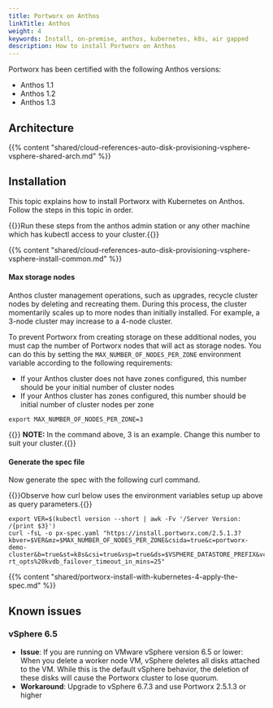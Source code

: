 ```yaml
---
title: Portworx on Anthos
linkTitle: Anthos
weight: 4
keywords: Install, on-premise, anthos, kubernetes, k8s, air gapped
description: How to install Portworx on Anthos
---
```


Portworx has been certified with the following Anthos versions:

* Anthos 1.1
* Anthos 1.2
* Anthos 1.3 


## Architecture

{{% content "shared/cloud-references-auto-disk-provisioning-vsphere-vsphere-shared-arch.md" %}}

## Installation

This topic explains how to install Portworx with Kubernetes on Anthos. Follow the steps in this topic in order.

{{<info>}}Run these steps from the anthos admin station or any other machine which has kubectl access to your cluster.{{</info>}}

{{% content "shared/cloud-references-auto-disk-provisioning-vsphere-vsphere-install-common.md" %}}

#### Max storage nodes

Anthos cluster management operations, such as upgrades, recycle cluster nodes by deleting and recreating them. During this process, the cluster momentarily scales up to more nodes than initially installed. For example, a 3-node cluster may increase to a 4-node cluster.

To prevent Portworx from creating storage on these additional nodes, you must cap the number of Portworx nodes that will act as storage nodes. You can do this by setting the `MAX_NUMBER_OF_NODES_PER_ZONE` environment variable according to the following requirements:

* If your Anthos cluster does not have zones configured, this number should be your initial number of cluster nodes
* If your Anthos cluster has zones configured, this number should be initial number of cluster nodes per zone

```text
export MAX_NUMBER_OF_NODES_PER_ZONE=3
```
{{<info>}} **NOTE:** In the command above, 3 is an example. Change this number to suit your cluster.{{</info>}}

#### Generate the spec file

Now generate the spec with the following curl command.

{{<info>}}Observe how curl below uses the environment variables setup up above as query parameters.{{</info>}}

```text
export VER=$(kubectl version --short | awk -Fv '/Server Version: /{print $3}')
curl -fsL -o px-spec.yaml "https://install.portworx.com/2.5.1.3?kbver=$VER&mz=$MAX_NUMBER_OF_NODES_PER_ZONE&csida=true&c=portworx-demo-cluster&b=true&st=k8s&csi=true&vsp=true&ds=$VSPHERE_DATASTORE_PREFIX&vc=$VSPHERE_VCENTER&s=%22$VSPHERE_DISK_TEMPLATE%22&misc=-rt_opts%20kvdb_failover_timeout_in_mins=25"
```

{{% content "shared/portworx-install-with-kubernetes-4-apply-the-spec.md" %}}

## Known issues

### vSphere 6.5

* **Issue**: If you are running on VMware vSphere version 6.5 or lower: When you delete a worker node VM, vSphere deletes all disks attached to the VM. While this is the default vSphere behavior, the deletion of these disks will cause the Portworx cluster to lose quorum.
* **Workaround**: Upgrade to vSphere 6.7.3 and use Portworx 2.5.1.3 or higher
 
